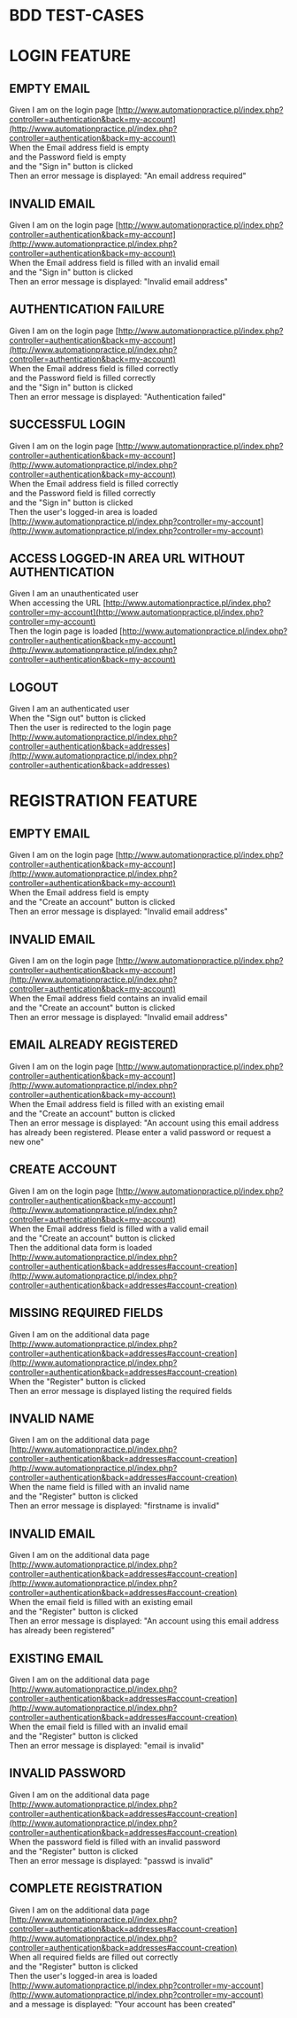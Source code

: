 # BDD TEST-CASES

# LOGIN FEATURE

## EMPTY EMAIL
Given I am on the login page [http://www.automationpractice.pl/index.php?controller=authentication&back=my-account](http://www.automationpractice.pl/index.php?controller=authentication&back=my-account)  
When the Email address field is empty  
and the Password field is empty  
and the "Sign in" button is clicked  
Then an error message is displayed: "An email address required"

## INVALID EMAIL
Given I am on the login page [http://www.automationpractice.pl/index.php?controller=authentication&back=my-account](http://www.automationpractice.pl/index.php?controller=authentication&back=my-account)  
When the Email address field is filled with an invalid email  
and the "Sign in" button is clicked  
Then an error message is displayed: "Invalid email address"

## AUTHENTICATION FAILURE
Given I am on the login page [http://www.automationpractice.pl/index.php?controller=authentication&back=my-account](http://www.automationpractice.pl/index.php?controller=authentication&back=my-account)  
When the Email address field is filled correctly  
and the Password field is filled correctly  
and the "Sign in" button is clicked  
Then an error message is displayed: "Authentication failed"

## SUCCESSFUL LOGIN
Given I am on the login page [http://www.automationpractice.pl/index.php?controller=authentication&back=my-account](http://www.automationpractice.pl/index.php?controller=authentication&back=my-account)  
When the Email address field is filled correctly  
and the Password field is filled correctly  
and the "Sign in" button is clicked  
Then the user's logged-in area is loaded [http://www.automationpractice.pl/index.php?controller=my-account](http://www.automationpractice.pl/index.php?controller=my-account)

## ACCESS LOGGED-IN AREA URL WITHOUT AUTHENTICATION
Given I am an unauthenticated user  
When accessing the URL [http://www.automationpractice.pl/index.php?controller=my-account](http://www.automationpractice.pl/index.php?controller=my-account)  
Then the login page is loaded [http://www.automationpractice.pl/index.php?controller=authentication&back=my-account](http://www.automationpractice.pl/index.php?controller=authentication&back=my-account)

## LOGOUT
Given I am an authenticated user  
When the "Sign out" button is clicked  
Then the user is redirected to the login page [http://www.automationpractice.pl/index.php?controller=authentication&back=addresses](http://www.automationpractice.pl/index.php?controller=authentication&back=addresses)

# REGISTRATION FEATURE

## EMPTY EMAIL
Given I am on the login page [http://www.automationpractice.pl/index.php?controller=authentication&back=my-account](http://www.automationpractice.pl/index.php?controller=authentication&back=my-account)  
When the Email address field is empty  
and the "Create an account" button is clicked  
Then an error message is displayed: "Invalid email address"

## INVALID EMAIL
Given I am on the login page [http://www.automationpractice.pl/index.php?controller=authentication&back=my-account](http://www.automationpractice.pl/index.php?controller=authentication&back=my-account)  
When the Email address field contains an invalid email  
and the "Create an account" button is clicked  
Then an error message is displayed: "Invalid email address"

## EMAIL ALREADY REGISTERED
Given I am on the login page [http://www.automationpractice.pl/index.php?controller=authentication&back=my-account](http://www.automationpractice.pl/index.php?controller=authentication&back=my-account)  
When the Email address field is filled with an existing email  
and the "Create an account" button is clicked  
Then an error message is displayed: "An account using this email address has already been registered. Please enter a valid password or request a new one"

## CREATE ACCOUNT
Given I am on the login page [http://www.automationpractice.pl/index.php?controller=authentication&back=my-account](http://www.automationpractice.pl/index.php?controller=authentication&back=my-account)  
When the Email address field is filled with a valid email  
and the "Create an account" button is clicked  
Then the additional data form is loaded [http://www.automationpractice.pl/index.php?controller=authentication&back=addresses#account-creation](http://www.automationpractice.pl/index.php?controller=authentication&back=addresses#account-creation)

## MISSING REQUIRED FIELDS
Given I am on the additional data page [http://www.automationpractice.pl/index.php?controller=authentication&back=addresses#account-creation](http://www.automationpractice.pl/index.php?controller=authentication&back=addresses#account-creation)  
When the "Register" button is clicked  
Then an error message is displayed listing the required fields

## INVALID NAME
Given I am on the additional data page [http://www.automationpractice.pl/index.php?controller=authentication&back=addresses#account-creation](http://www.automationpractice.pl/index.php?controller=authentication&back=addresses#account-creation)  
When the name field is filled with an invalid name  
and the "Register" button is clicked  
Then an error message is displayed: "firstname is invalid"

## INVALID EMAIL
Given I am on the additional data page [http://www.automationpractice.pl/index.php?controller=authentication&back=addresses#account-creation](http://www.automationpractice.pl/index.php?controller=authentication&back=addresses#account-creation)  
When the email field is filled with an existing email  
and the "Register" button is clicked  
Then an error message is displayed: "An account using this email address has already been registered"

## EXISTING EMAIL
Given I am on the additional data page [http://www.automationpractice.pl/index.php?controller=authentication&back=addresses#account-creation](http://www.automationpractice.pl/index.php?controller=authentication&back=addresses#account-creation)  
When the email field is filled with an invalid email  
and the "Register" button is clicked  
Then an error message is displayed: "email is invalid"

## INVALID PASSWORD
Given I am on the additional data page [http://www.automationpractice.pl/index.php?controller=authentication&back=addresses#account-creation](http://www.automationpractice.pl/index.php?controller=authentication&back=addresses#account-creation)  
When the password field is filled with an invalid password  
and the "Register" button is clicked  
Then an error message is displayed: "passwd is invalid"

## COMPLETE REGISTRATION
Given I am on the additional data page [http://www.automationpractice.pl/index.php?controller=authentication&back=addresses#account-creation](http://www.automationpractice.pl/index.php?controller=authentication&back=addresses#account-creation)  
When all required fields are filled out correctly  
and the "Register" button is clicked  
Then the user's logged-in area is loaded [http://www.automationpractice.pl/index.php?controller=my-account](http://www.automationpractice.pl/index.php?controller=my-account)  
and a message is displayed: "Your account has been created"